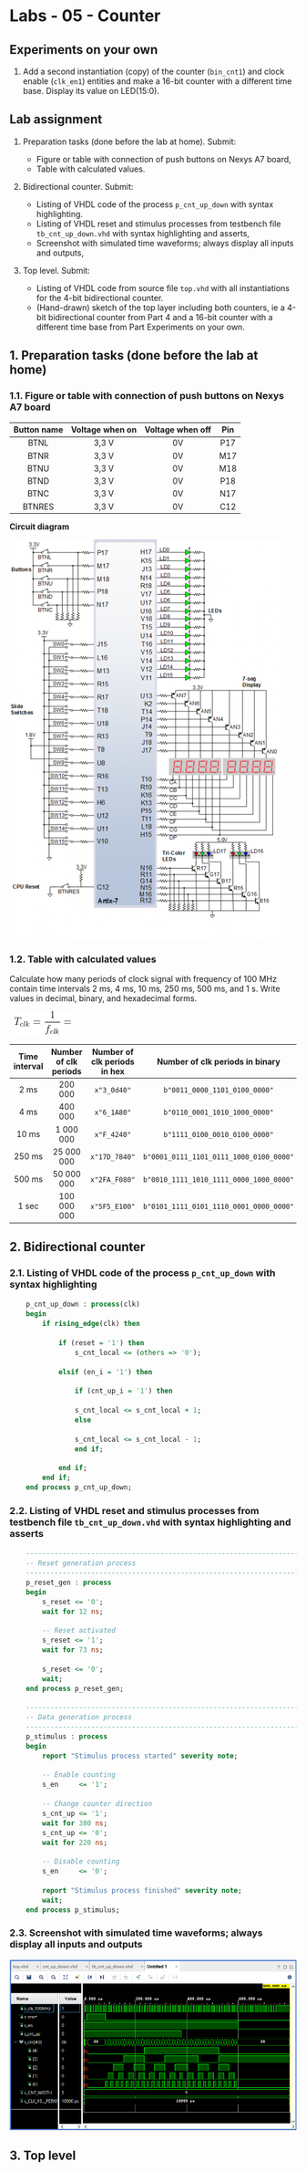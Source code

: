 # Labs - 05 - Counter

## Experiments on your own

1. Add a second instantiation (copy) of the counter (`bin_cnt1`) and clock enable (`clk_en1`) entities and make a 16-bit counter with a different time base. Display its value on LED(15:0).

## Lab assignment

1. Preparation tasks (done before the lab at home). Submit:
    * Figure or table with connection of push buttons on Nexys A7 board,
    * Table with calculated values.

2. Bidirectional counter. Submit:
    * Listing of VHDL code of the process `p_cnt_up_down` with syntax highlighting.
    * Listing of VHDL reset and stimulus processes from testbench file `tb_cnt_up_down.vhd` with syntax highlighting and asserts,
    * Screenshot with simulated time waveforms; always display all inputs and outputs,

3. Top level. Submit:
    * Listing of VHDL code from source file `top.vhd` with all instantiations for the 4-bit bidirectional counter.
    * (Hand-drawn) sketch of the top layer including both counters, ie a 4-bit bidirectional counter from Part 4 and a 16-bit counter with a different time base from Part Experiments on your own.



## 1. Preparation tasks (done before the lab at home)

### 1.1. Figure or table with connection of push buttons on Nexys A7 board

 | **Button name** | **Voltage when on** | **Voltage when off** | **Pin** |
   | :-: | :-: | :-: | :-: |
   | BTNL | 3,3 V | 0V | P17 |
   | BTNR | 3,3 V | 0V | M17 |
   | BTNU | 3,3 V | 0V | M18 |
   | BTND | 3,3 V | 0V | P18 |
   | BTNC | 3,3 V | 0V | N17 |
   | BTNRES | 3,3 V | 0V | C12 |
   
 **Circuit diagram**
 
   ![Interface](Images/interface.png)

### 1.2. Table with calculated values

Calculate how many periods of clock signal with frequency of 100&nbsp;MHz contain time intervals 2&nbsp;ms, 4&nbsp;ms, 10&nbsp;ms, 250&nbsp;ms, 500&nbsp;ms, and 1&nbsp;s. Write values in decimal, binary, and hexadecimal forms.

   &nbsp; 
   ![Clock period](Images/freq.png)
   &nbsp;

   | **Time interval** | **Number of clk periods** | **Number of clk periods in hex** | **Number of clk periods in binary** |
   | :-: | :-: | :-: | :-: |
   | 2&nbsp;ms | 200 000 | `x"3_0d40"` | `b"0011_0000_1101_0100_0000"` |
   | 4&nbsp;ms | 400 000 | `x"6_1A80"` | `b"0110_0001_1010_1000_0000"` |
   | 10&nbsp;ms | 1 000 000 | `x"F_4240"` | `b"1111_0100_0010_0100_0000"` |
   | 250&nbsp;ms | 25 000 000 | `x"17D_7840"` | `b"0001_0111_1101_0111_1000_0100_0000"` |
   | 500&nbsp;ms | 50 000 000 | `x"2FA_F080"` | `b"0010_1111_1010_1111_0000_1000_0000"` |
   | 1&nbsp;sec | 100 000 000 | `x"5F5_E100"` | `b"0101_1111_0101_1110_0001_0000_0000"` |
   
## 2. Bidirectional counter
   
### 2.1. Listing of VHDL code of the process `p_cnt_up_down` with syntax highlighting

```vhdl
    p_cnt_up_down : process(clk)
    begin
        if rising_edge(clk) then
        
            if (reset = '1') then
                s_cnt_local <= (others => '0');

            elsif (en_i = '1') then 
                
                if (cnt_up_i = '1') then
                
                s_cnt_local <= s_cnt_local + 1;             
                else         
                
                s_cnt_local <= s_cnt_local - 1;            
                end if;

            end if;
        end if;
    end process p_cnt_up_down;
```

### 2.2. Listing of VHDL reset and stimulus processes from testbench file `tb_cnt_up_down.vhd` with syntax highlighting and asserts

```vhdl
    --------------------------------------------------------------------
    -- Reset generation process
    --------------------------------------------------------------------
    p_reset_gen : process
    begin
        s_reset <= '0';
        wait for 12 ns;
        
        -- Reset activated
        s_reset <= '1';
        wait for 73 ns;

        s_reset <= '0';
        wait;
    end process p_reset_gen;

    --------------------------------------------------------------------
    -- Data generation process
    --------------------------------------------------------------------
    p_stimulus : process
    begin
        report "Stimulus process started" severity note;

        -- Enable counting
        s_en     <= '1';
        
        -- Change counter direction
        s_cnt_up <= '1';
        wait for 380 ns;
        s_cnt_up <= '0';
        wait for 220 ns;

        -- Disable counting
        s_en     <= '0';

        report "Stimulus process finished" severity note;
        wait;
    end process p_stimulus;
```
   
### 2.3. Screenshot with simulated time waveforms; always display all inputs and outputs

![Waveform](Images/Waveform.png)

## 3. Top level
